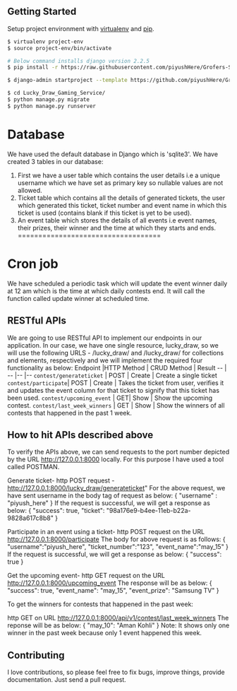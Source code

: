 ## Getting Started

Setup project environment with [virtualenv](https://virtualenv.pypa.io) and [pip](https://pip.pypa.io).

```bash
$ virtualenv project-env
$ source project-env/bin/activate

# Below command installs django version 2.2.5
$ pip install -r https://raw.githubusercontent.com/piyushHere/Grofers-SDE-Assignment/master/requirements.txt

$ django-admin startproject --template https://github.com/piyushHere/Grofers-SDE-Assignment/archive/master.zip Lucky_Draw_Gaming_Service

$ cd Lucky_Draw_Gaming_Service/
$ python manage.py migrate
$ python manage.py runserver
```

# Database

We have used the default database in Django which is 'sqlite3'. We have created 3 tables in our database:
1) First we have a user table which contains the user details i.e a unique username which we have set as primary key so nullable values are not allowed.
2) Ticket table which contains all the details of generated tickets, the user which generated this ticket, ticket number and event name in which this ticket is used (contains blank if this ticket is yet to be used).
3) An event table which stores the details of all events i.e event names, their prizes, their winner and the time at which they starts and ends.
===================================
# Cron job 
We have scheduled a periodic task which will update the event winner daily at 12 am which is the time at which daily contests end.
It will call the function called update winner at scheduled time. 

## RESTful APIs

We are going to use RESTful API to implement our endpoints in our application. In our case, we have one single resource, lucky_draw, so we will use the following URLS - /lucky_draw/ and /lucky_draw/<str> for collections and elements, respectively and we will implement the required four functionality as below:
Endpoint |HTTP Method | CRUD Method | Result
-- | -- |-- |--
`contest/generateticket` | POST | Create | Create a single ticket 
`contest/participate`| POST | Create | Takes the ticket from user, verifies it and updates the event column for that ticket to signify that this ticket has been used.
`contest/upcoming_event` | GET| Show | Show the upcoming contest.
`contest/last_week_winners` | GET | Show | Show the winners of all contests that happened in the past 1 week.

## How to hit APIs described above

To verify the APIs above, we can send requests to the port number depicted by the URL http://127.0.0.1:8000 locally. For this purpose I have used a tool called POSTMAN.

Generate ticket-
http POST request -  http://127.0.0.1:8000/lucky_draw/generateticket"
For the above request, we have sent username in the body tag of request as below:
{
    "username" : "piyush_here"
}
If the request is successful, we will get a response as below:
{
    "success": true,
    "ticket": "98a176e9-b4ee-11eb-b22a-9828a617c8b8"
}

Participate in an event using a ticket-
http POST request on the URL http://127.0.0.1:8000/participate
The body for above request is as follows:
{
	"username":"piyush_here",
	"ticket_number":"123",
	"event_name":"may_15"
}
If the request is successful, we will get a response as below:
{
    "success": true
}

Get the upcoming event-
http GET request on the URL http://127.0.0.1:8000/upcoming_event
The response will be as below:
{
    "success": true,
    "event_name": "may_15",
    "event_prize": "Samsung TV"
}

To get the winners for contests that happened in the past week:

http GET on URL http://127.0.0.1:8000/api/v1/contest/last_week_winners
The reponse will be as below:
{
    "may_10": "Aman Kohli"
}
Note: It shows only one winner in the past week because only 1 event happened this week. 


## Contributing

I love contributions, so please feel free to fix bugs, improve things, provide documentation. Just send a pull request.
